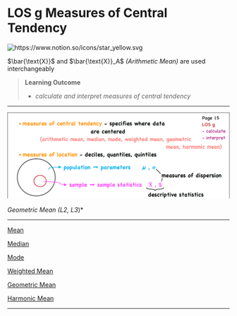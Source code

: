 # LOS g Measures of Central Tendency

<aside>
<img src="https://www.notion.so/icons/star_yellow.svg" alt="https://www.notion.so/icons/star_yellow.svg" width="40px" />

$\bar{\text{X}}$ and $\bar{\text{X}}_A$ *(Arithmetic Mean)* are used interchangeably

</aside>

> **Learning Outcome**
> 
> - *calculate and interpret measures of central tendency*

---

![image.png](LOS%20g%20Measures%20of%20Central%20Tendency%201762adf9873a805c94b8c8279334c867/image.png)

*Geometric Mean (L2, L3*)*

---

[Mean](LOS%20g%20Measures%20of%20Central%20Tendency%201762adf9873a805c94b8c8279334c867/Mean%201762adf9873a803e87e5d8d7f891724d.md)

[Median](LOS%20g%20Measures%20of%20Central%20Tendency%201762adf9873a805c94b8c8279334c867/Median%201762adf9873a808e8e96e2261a4ff8bd.md)

[Mode](LOS%20g%20Measures%20of%20Central%20Tendency%201762adf9873a805c94b8c8279334c867/Mode%201762adf9873a807580eec40d12d40d7d.md)

[Weighted Mean](LOS%20g%20Measures%20of%20Central%20Tendency%201762adf9873a805c94b8c8279334c867/Weighted%20Mean%201762adf9873a8044a261c17aaab21bdc.md)

[Geometric Mean](LOS%20g%20Measures%20of%20Central%20Tendency%201762adf9873a805c94b8c8279334c867/Geometric%20Mean%201762adf9873a80e4a50ae209c3e05a78.md)

[Harmonic Mean](LOS%20g%20Measures%20of%20Central%20Tendency%201762adf9873a805c94b8c8279334c867/Harmonic%20Mean%201762adf9873a8079aea1c5146c9fff90.md)

---